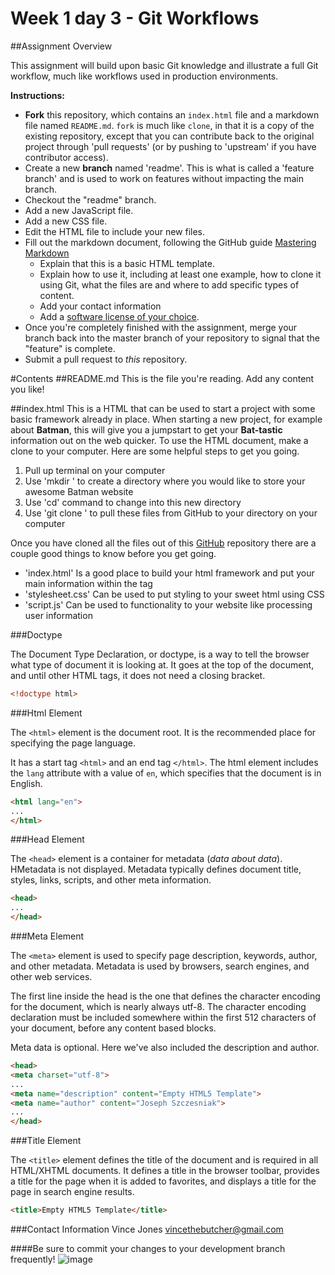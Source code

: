 # Week 1 day 3 - Git Workflows
##Assignment Overview

This assignment will build upon basic Git knowledge and illustrate a full Git workflow, much like workflows used in production environments. 

**Instructions:**

- **Fork** this repository, which contains an `index.html` file and a markdown file named `README.md`. `fork` is much like `clone`, in that it is a copy of the existing repository, except that you can contribute back to the original project through 'pull requests' (or by pushing to 'upstream' if you have contributor access). 
- Create a new **branch** named 'readme'. This is what is called a 'feature branch' and is used to work on features without impacting the main branch.
- Checkout the "readme" branch. 
- Add a new JavaScript file. 
- Add a new CSS file.
- Edit the HTML file to include your new files.
- Fill out the markdown document, following the GitHub guide [Mastering Markdown](https://guides.github.com/features/mastering-markdown/)
	- Explain that this is a basic HTML template.
 	- Explain how to use it, including at least one example,  how to clone it using Git, what the files are and where to add specific types of content.
 	- Add your contact information
	- Add a [software license of your choice](http://choosealicense.com/).
- Once you're completely finished with the assignment, merge your branch back into the master branch of your repository to signal that the "feature" is complete.
- Submit a pull request to *this* repository.


#Contents
##README.md
This is the file you're reading. Add any content you like!

##index.html
This is a HTML that can be used to start a project with some basic framework already in place. When starting a new project, for example about __Batman__, this will give you a jumpstart to get your **Bat-tastic** information out on the web quicker. To use the HTML document, make a clone to your computer. Here are some helpful steps to get you going.

1. Pull up terminal on your computer
2. Use 'mkdir <name of directory>' to create a directory where you would like to store your awesome Batman website 
3. Use 'cd' command to change into this new directory
4. Use 'git clone <url>' to pull these files from GitHub to your directory on your computer 

Once you have cloned all the files out of this [GitHub](http://github.com) repository there are a couple good things to know before you get going. 
* 'index.html' Is a good place to build your html framework and put your main information within the <body> tag
* 'stylesheet.css' Can be used to put styling to your sweet html using CSS
* 'script.js' Can be used to functionality to your website like processing user information


###Doctype

The Document Type Declaration, or doctype, is a way to tell the browser what type of document it is looking at. It goes at the top of the document, and until other HTML tags, it does not need a closing bracket.

```html
<!doctype html>
```

###Html Element

The `<html>` element is the document root. It is the recommended place for specifying the page language. 

It has a start tag `<html>` and an end tag `</html>`. The html element includes the `lang` attribute with a value of `en`, which specifies that the document is in English.

```html
<html lang="en">
...
</html>
```

###Head Element

The `<head>` element is a container for metadata (*data about data*). HMetadata is not displayed. Metadata typically defines document title, styles, links, scripts, and other meta information. 


```html
<head>
...
</head>
```


###Meta Element

The `<meta>` element is used to specify page description, keywords, author, and other metadata. Metadata is used by browsers, search engines, and other web services.

The first line inside the head is the one that defines the character encoding for the document, which is nearly always utf-8. The character encoding declaration must be included somewhere within the first 512 characters of your document, before any content based blocks.

Meta data is optional. Here we've also included the description and author.


```html
<head>
<meta charset="utf-8">
...
<meta name="description" content="Empty HTML5 Template">
<meta name="author" content="Joseph Szczesniak">
...
</head>
```

###Title Element

The `<title>` element defines the title of the document and is required in all HTML/XHTML documents. It defines a title in the browser toolbar,
provides a title for the page when it is added to favorites, and displays a title for the page in search engine results.

```html
<title>Empty HTML5 Template</title>
```

###Contact Information
Vince Jones
vincethebutcher@gmail.com

####Be sure to commit your changes to your development branch frequently!
![image](http://www.fillmurray.com/415/300)